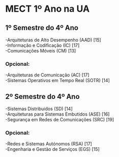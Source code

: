 # MECT 1º Ano na UA
## 1º Semestre do 4º Ano
-Arquiteturas de Alto Desempenho (AAD) [15] <br>
-Informação e Codificação (IC) [17] <br>
-Comunicações Móveis (CM) [13] <br>
### Opcional:
-Arquiteturas de Comunicação (AC) [17] <br>
-Sistemas Operativos em Tempo Real (SOTR) [14] <br>

## 2º Semestre do 4º Ano
-Sistemas Distribuidos (SD) [14] <br>
-Arquiteturas para Sistemas Embutidos (ASE) [16] <br>
-Segurança em Redes de Comunicações (SRC) [19] <br>
### Opcional:
-Redes e Sistemas Autónomos (RSA) [17] <br>
-Engenharia e Gestão de Serviços (EGS) [15] <br>

